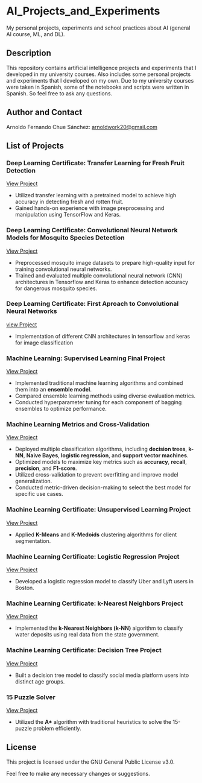# AI_Projects_and_Experiments
My personal projects, experiments and school practices about AI (general AI course, ML, and DL).

## Description
This repository contains artificial intelligence projects and experiments that I developed in my university courses. Also includes some personal projects and experiments that I developed on my own. Due to my university courses were taken in Spanish, some of the notebooks and scripts were written in Spanish. So feel free to ask any questions.

## Author and Contact
Arnoldo Fernando Chue Sánchez: arnoldwork20@gmail.com

## List of Projects  

### Deep Learning Certificate: Transfer Learning for Fresh Fruit Detection
[View Project](DL_Certification/DL_transfer_learning_fruit/Tarea3_Arnoldo.ipynb)
- Utilized transfer learning with a pretrained model to achieve high accuracy in detecting fresh and rotten fruit.
- Gained hands-on experience with image preprocessing and manipulation using TensorFlow and Keras.

### Deep Learning Certificate: Convolutional Neural Network Models for Mosquito Species Detection
[View Project](DL_Certification/DL_mosquito/Tarea2_Arnoldo.ipynb)
- Preprocessed mosquito image datasets to prepare high-quality input for training convolutional neural networks.
- Trained and evaluated multiple convolutional neural network (CNN) architectures in Tensorflow and Keras to enhance detection accuracy for dangerous mosquito species.

### Deep Learning Certificate: First Aproach to Convolutional Neural Networks
[view Project](DL_Certification/DL_CNN_first_approach/Tarea1_Arnoldo.ipynb)
- Implementation of different CNN architectures in tensorflow and keras for image classification

### Machine Learning: Supervised Learning Final Project  
[View Project](ML_Supervised_Learning_ML_Class_Project)  
- Implemented traditional machine learning algorithms and combined them into an **ensemble model**.  
- Compared ensemble learning methods using diverse evaluation metrics.  
- Conducted hyperparameter tuning for each component of bagging ensembles to optimize performance.  

### Machine Learning Metrics and Cross-Validation  
[View Project](ML_Metrics_And_Cross_Validation/Proyecto.ipynb)  
- Deployed multiple classification algorithms, including **decision trees**, **k-NN**, **Naive Bayes**, **logistic regression**, and **support vector machines**.  
- Optimized models to maximize key metrics such as **accuracy**, **recall**, **precision**, and **F1-score**.  
- Utilized cross-validation to prevent overfitting and improve model generalization.  
- Conducted metric-driven decision-making to select the best model for specific use cases.  

### Machine Learning Certificate: Unsupervised Learning Project  
[View Project](ML_Certification/ML_Certificate_Practice_KMeans_KMedoids/Tarea4_ArnoldoFernandoChueSánchez.ipynb)  
- Applied **K-Means** and **K-Medoids** clustering algorithms for client segmentation.  

### Machine Learning Certificate: Logistic Regression Project  
[View Project](ML_Certification/ML_Certificate_Practice_Logistic_Regresion)  
- Developed a logistic regression model to classify Uber and Lyft users in Boston.  

### Machine Learning Certificate: k-Nearest Neighbors Project  
[View Project](ML_Certification/ML_Certificate_Practice_KNN/Tarea3_ArnoldoFernandoChueSánchez.ipynb)  
- Implemented the **k-Nearest Neighbors (k-NN)** algorithm to classify water deposits using real data from the state government.  

### Machine Learning Certificate: Decision Tree Project  
[View Project](ML_Certification/ML_Certificate_Practice_Decision_Tree_Clasification/Tarea1_ArnoldoFernandoChueSánchez.ipynb)  
- Built a decision tree model to classify social media platform users into distinct age groups.  

### 15 Puzzle Solver  
[View Project](15_puzzle/15_puzzle_classic.ipynb)  
- Utilized the **A\*** algorithm with traditional heuristics to solve the 15-puzzle problem efficiently.  


## License
This project is licensed under the GNU General Public License v3.0.

Feel free to make any necessary changes or suggestions.